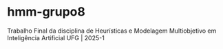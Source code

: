 # hmm-grupo8
Trabalho Final da disciplina de Heurísticas e Modelagem Multiobjetivo em Inteligência Artificial UFG | 2025-1
